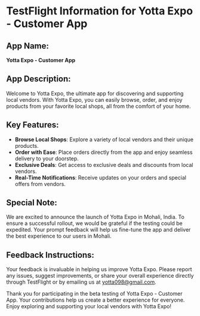 # TestFlight Information for Yotta Expo - Customer App

## App Name:
**Yotta Expo - Customer App**

## App Description:
Welcome to Yotta Expo, the ultimate app for discovering and supporting local vendors. With Yotta Expo, you can easily browse, order, and enjoy products from your favorite local shops, all from the comfort of your home. 

## Key Features:
- **Browse Local Shops**: Explore a variety of local vendors and their unique products.
- **Order with Ease**: Place orders directly from the app and enjoy seamless delivery to your doorstep.
- **Exclusive Deals**: Get access to exclusive deals and discounts from local vendors.
- **Real-Time Notifications**: Receive updates on your orders and special offers from vendors.

## Special Note:
We are excited to announce the launch of Yotta Expo in Mohali, India. To ensure a successful rollout, we would be grateful if the testing could be expedited. Your prompt feedback will help us fine-tune the app and deliver the best experience to our users in Mohali.

## Feedback Instructions:
Your feedback is invaluable in helping us improve Yotta Expo. Please report any issues, suggest improvements, or share your overall experience directly through TestFlight or by emailing us at yotta098@gmail.com.

Thank you for participating in the beta testing of Yotta Expo - Customer App. Your contributions help us create a better experience for everyone. Enjoy exploring and supporting your local vendors with Yotta Expo!
